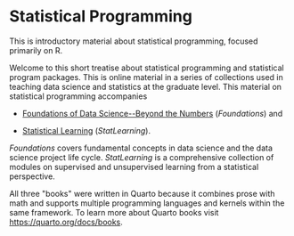 
# Statistical Programming

This is introductory material about statistical programming, focused primarily on R.

Welcome to this short treatise about statistical programming and statistical program packages.
This is online material in a series of collections used in teaching data science and statistics at the graduate level. 
This material on statistical programming accompanies

- [Foundations of Data Science--Beyond the Numbers](https://oschabenberger.github.io/oschabenberger-github.io-bn/) (*Foundations*) and

- [Statistical Learning](https://oschabenberger.github.io/oschabenberger-github.io-sl/) (*StatLearning*).

*Foundations* covers fundamental concepts in data science and the data science project life cycle. 
*StatLearning* is a comprehensive collection of modules on supervised and unsupervised learning from a statistical perspective.

All three "books" were written in Quarto because it combines prose with math and supports multiple programming languages and kernels within the same framework. To learn more about Quarto books visit <https://quarto.org/docs/books>.

